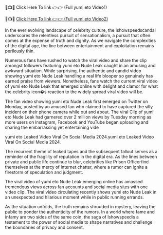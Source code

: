 
🔴📺📱 Click Here To link 👉👉 (Full yumi eto Video1)

🔴📺📱 [Click Here To link 👉👉 (Full yumi eto Video2)](https://sites.google.com/view/hello-viral/home)

In the ever evolving landscape of celebrity culture, the Ishowspeedscandal underscores the relentless pursuit of sensationalism, a pursuit that often comes at the expense of truth and dignity. As we navigate the complexities of the digital age, the line between entertainment and exploitation remains perilously thin.

Numerous fans have rushed to watch the viral video and share the clip amongst followers featuring yumi eto Nude Leak caught in an amusing and awkward situation. While surprising, the authentic and candid video showing yumi eto Nude Leak handling a real life blooper so genuinely has earned praise from viewers. Nonetheless, fans watch the current viral video of yumi eto Nude Leak that emerged online with delight and clamor for what the celebrity icon�s reaction to the widely spread viral video will be.

The fan video showing yumi eto Nude Leak first emerged on Twitter on Monday, posted by an amused fan who claimed to have captured the silly incident on their phone camera while out and about. The viral Clip of yumi eto Nude Leak had garnered over 2 million views by Tuesday morning as more users on Instagram, Facebook and YouTube began uploading and sharing the embarrassing yet entertaining vide


yumi eto Leaked Video Viral On Social Media 2024.yumi eto Leaked Video Viral On Social Media 2024.

The recurrent theme of leaked tapes and the subsequent fallout serves as a reminder of the fragility of reputation in the digital era. As the lines between private and public life continue to blur, celebrities like Prison Officerfind themselves at the mercy of internet chatter, where a rumor can ignite a firestorm of speculation and judgment.

The viral video of yumi eto Nude Leak emerging online has amassed tremendous views across fan accounts and social media sites with one video clip. The viral video circulating recently shows yumi eto Nude Leak in an unexpected and hilarious moment while in public running errands.

As the situation unfolds, the truth remains shrouded in mystery, leaving the public to ponder the authenticity of the rumors. In a world where fame and infamy are two sides of the same coin, the saga of Ishowspeedis a testament to the power of social media to shape narratives and challenge the boundaries of privacy and consent.
